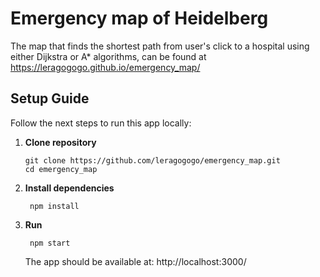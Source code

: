 # Emergency map of Heidelberg

The map that finds the shortest path from user's click to a hospital using either Dijkstra or A* algorithms, can be found at https://leragogogo.github.io/emergency_map/

## Setup Guide
Follow the next steps to run this app locally: 

1. **Clone repository**
   ```console
   git clone https://github.com/leragogogo/emergency_map.git
   cd emergency_map
   ```

2. **Install dependencies**
   ```console
    npm install
    ```
3. **Run**
   ```console
    npm start
    ```
   The app should be available at: http://localhost:3000/
